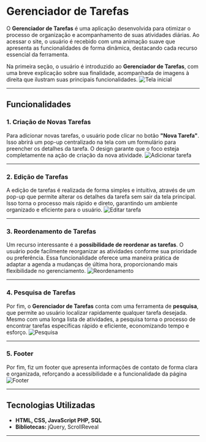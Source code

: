 # Gerenciador de Tarefas

O **Gerenciador de Tarefas** é uma aplicação desenvolvida para otimizar o processo de organização e acompanhamento de suas atividades diárias. Ao acessar o site, o usuário é recebido com uma animação suave que apresenta as funcionalidades de forma dinâmica, destacando cada recurso essencial da ferramenta. 

Na primeira seção, o usuário é introduzido ao **Gerenciador de Tarefas**, com uma breve explicação sobre sua finalidade, acompanhada de imagens à direita que ilustram suas principais funcionalidades.
![Tela inicial](https://github.com/user-attachments/assets/90536d51-4516-4df7-9282-4523ee8c917b)

---

## Funcionalidades

### 1. **Criação de Novas Tarefas**
Para adicionar novas tarefas, o usuário pode clicar no botão **"Nova Tarefa"**. Isso abrirá um pop-up centralizado na tela com um formulário para preencher os detalhes da tarefa. O design garante que o foco esteja completamente na ação de criação da nova atividade.
![Adicionar tarefa](https://github.com/user-attachments/assets/1a415444-cfc9-49f3-aef1-f8cc055dfe56)

---

### 2. **Edição de Tarefas**
A edição de tarefas é realizada de forma simples e intuitiva, através de um pop-up que permite alterar os detalhes da tarefa sem sair da tela principal. Isso torna o processo mais rápido e direto, garantindo um ambiente organizado e eficiente para o usuário.
![Editar tarefa](https://github.com/user-attachments/assets/a9b50257-a683-4db3-b385-12b2d9b86a0c)

---

### 3. **Reordenamento de Tarefas**
Um recurso interessante é a **possibilidade de reordenar as tarefas**. O usuário pode facilmente reorganizar as atividades conforme sua prioridade ou preferência. Essa funcionalidade oferece uma maneira prática de adaptar a agenda a mudanças de última hora, proporcionando mais flexibilidade no gerenciamento.
![Reordenamento](https://github.com/user-attachments/assets/d8bb3d5e-0e18-4f7b-a049-6e09743f10d9)

---

### 4. **Pesquisa de Tarefas**
Por fim, o **Gerenciador de Tarefas** conta com uma ferramenta de **pesquisa**, que permite ao usuário localizar rapidamente qualquer tarefa desejada. Mesmo com uma longa lista de atividades, a pesquisa torna o processo de encontrar tarefas específicas rápido e eficiente, economizando tempo e esforço.
![Pesquisa](https://github.com/user-attachments/assets/ee9da628-db83-434a-aefd-32bb2aff0ec9)

---

### 5. **Footer**
Por fim, fiz um footer que apresenta informações de contato de forma clara e organizada, reforçando a acessibilidade e a funcionalidade da página
![Footer](https://github.com/user-attachments/assets/fef43cbc-243c-4789-8c35-d3c56252dc93)

---

## Tecnologias Utilizadas

- **HTML, CSS, JavaScript PHP, SQL**
- **Bibliotecas:** jQuery, ScrollReveal

---




